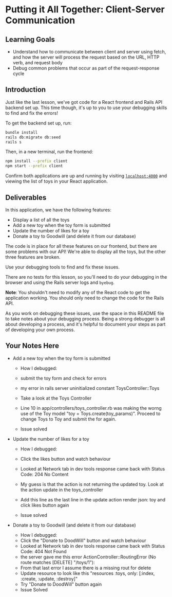 # Putting it All Together: Client-Server Communication

## Learning Goals

- Understand how to communicate between client and server using fetch, and how
  the server will process the request based on the URL, HTTP verb, and request
  body
- Debug common problems that occur as part of the request-response cycle

## Introduction

Just like the last lesson, we've got code for a React frontend and Rails API
backend set up. This time though, it's up to you to use your debugging skills to
find and fix the errors!

To get the backend set up, run:

```sh
bundle install
rails db:migrate db:seed
rails s
```

Then, in a new terminal, run the frontend:

```sh
npm install --prefix client
npm start --prefix client
```

Confirm both applications are up and running by visiting
[`localhost:4000`](http://localhost:4000) and viewing the list of toys in your
React application.

## Deliverables

In this application, we have the following features:

- Display a list of all the toys
- Add a new toy when the toy form is submitted
- Update the number of likes for a toy
- Donate a toy to Goodwill (and delete it from our database)

The code is in place for all these features on our frontend, but there are some
problems with our API! We're able to display all the toys, but the other three
features are broken.

Use your debugging tools to find and fix these issues.

There are no tests for this lesson, so you'll need to do your debugging in the
browser and using the Rails server logs and `byebug`.

**Note**: You shouldn't need to modify any of the React code to get the
application working. You should only need to change the code for the Rails API.

As you work on debugging these issues, use the space in this README file to take
notes about your debugging process. Being a strong debugger is all about
developing a process, and it's helpful to document your steps as part of
developing your own process.

## Your Notes Here

- Add a new toy when the toy form is submitted

  - How I debugged:

   - submit the toy form and check for errors
   - my error in rails server uninitialized constant ToysController::Toys
   - Take a look at the Toys Controller
   - Line 10 in app/controllers/toys_controller.rb was making the worng use of the Toy model "toy = Toys.create(toy_params)". Proceed to change Toys to Toy and submit the for again.
   - Issue solved

- Update the number of likes for a toy

  - How I debugged:

   - Click the likes button and watch behaviour
   - Looked at Network tab in dev tools response came back with Status Code: 204 No Content
   - My guess is that the action is not returning the updated toy. Look at the action update in the toys_controller
   - Add this line as the last line in the update action render json: toy and click likes button again
   - Issue solved

- Donate a toy to Goodwill (and delete it from our database)

  - How I debugged:
   - Click the "Donate to DoodWill" button and watch behaviour
   - Looked at Network tab in dev tools response came back with Status Code: 404 Not Found
   - the server gave me this error ActionController::RoutingError (No route matches [DELETE] "/toys/1"):
   - From that last error I assume there is a missing rout for delete 
   - Update resource to look like this "resources :toys, only: [:index, :create, :update, :destroy]"
   - Try "Donate to DoodWill" button again
   - Issue Solved
